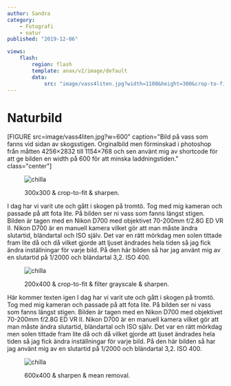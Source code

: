 ```yaml
---
author: Sandra
category:
    - Fotografi
    - natur
published: "2019-12-06"

views:
    flash:
        region: flash
        template: anax/v2/image/default
        data:
            src: "image/vass4liten.jpg?width=1100&height=300&crop-to-fit&f=grayscale"
---
```

Naturbild
==================================

[FIGURE src=image/vass4liten.jpg?w=600" caption="Bild på vass som fanns vid sidan av skogsstigen. Orginalbild men förminskad i photoshop från måtten 4256×2832 till 1154×768 och sen använt mig av shortcode för att ge bilden en width på 600 för att minska laddningstiden." class="center"]

<!--more-->
<figure class="figure right">
    <img src="image/vass4liten.jpg?w=300&h=300&crop-to-fit&area=20,0,0,0&sharpen" alt="chilla">
    <figcaption>
        <p>300x300 & crop-to-fit & sharpen.</p>
    </figcaption>
</figure>
I dag har vi varit ute och gått i skogen på tromtö. Tog med mig kameran och passade på att fota lite. På bilden ser ni vass som fanns längst stigen. Bilden är tagen med en Nikon D700 med objektivet 70-200mm f/2.8G ED VR II. Nikon D700 är en manuell kamera vilket gör att man måste ändra slutartid, bländartal och ISO själv. Det var en rätt mörkdag men solen tittade fram lite då och då vilket gjorde att ljuset ändrades hela tiden så jag fick ändra inställningar för varje bild. På den här bilden så har jag använt mig av en slutartid på 1/2000 och bländartal 3,2. ISO 400.

<figure class="figure left">
    <img src="image/vass4liten.jpg?width=200&height=400&crop-to-fit&f=grayscale&sharpen" alt="chilla">
    <figcaption>
        <p>200x400 & crop-to-fit & filter grayscale & sharpen.</p>
    </figcaption>
</figure>

Här kommer texten igen I dag har vi varit ute och gått i skogen på tromtö. Tog med mig kameran och passade på att fota lite. På bilden ser ni vass som fanns längst stigen. Bilden är tagen med en Nikon D700 med objektivet 70-200mm f/2.8G ED VR II. Nikon D700 är en manuell kamera vilket gör att man måste ändra slutartid, bländartal och ISO själv. Det var en rätt mörkdag men solen tittade fram lite då och då vilket gjorde att ljuset ändrades hela tiden så jag fick ändra inställningar för varje bild. På den här bilden så har jag använt mig av en slutartid på 1/2000 och bländartal 3,2. ISO 400.

<figure class="figure center">
    <img src="image/vass4liten.jpg?width=600&height=400&sharpen&f=mean_removal" alt="chilla">
    <figcaption>
        <p>600x400 & sharpen & mean removal.</p>
    </figcaption>
</figure>
